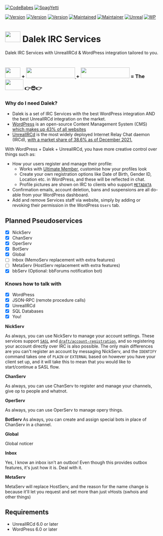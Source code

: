 

[![CodeBabes](https://forthebadge.com/images/badges/built-by-codebabes.svg)]()
[![SpagYetti](https://forthebadge.com/images/badges/contains-tasty-spaghetti-code.svg)]()<br>

[![Version](https://img.shields.io/badge/Extermin-8-red.svg)]()
[![Version](https://img.shields.io/badge/Beta-0.1-blue.svg)]()
[![Version](https://img.shields.io/badge/Status-Work%20In%20Progress-cyan.svg)]()
[![Maintained](https://img.shields.io/badge/Maintained-yes-green.svg)]()
[![Maintainer](https://img.shields.io/badge/Developer-Valware-purple.svg)](https://github.com/ValwareIRC/)
[![Unreal](https://img.shields.io/badge/UnrealIRCd-6.0_or_later-green.svg)](https://unrealircd.org)
[![WP](https://img.shields.io/badge/WordPress-6.0_or_later-green.svg)](https://wordpress.com)

# <img width="50" height="35" src="https://i.imgur.com/w6cScKo.png"> Dalek IRC Services

Dalek IRC Services with UnrealIRCd & WordPress integration tailored to you.<br><br>
### <img width="50" height="35" src="https://i.imgur.com/w6cScKo.png"> + <a href="https://github.com/unrealircd/unrealircd/"><img width="160" height="35" src="https://i.ibb.co/dB6H5Zq/Screenshot-from-2022-09-26-00-20-15.png"> </a> + <a href="https://github.com/wordpress/wordpress/"><img width="160" height="35" src="https://i.ibb.co/0c5NpSV/Word-Press-Logo-2003-2008.png"></a> = The <img width="60" height="35" src="https://www.seekpng.com/png/full/9-91160_future-services-inc.png"> 👉😎👉

### Why do I need Dalek? ###
* Dalek is a set of IRC Services with the best WordPress integration AND the best UnrealIRCd integration on the market.
* [WordPress](https://github.com/wordpress/wordpress) is an open-source Content Management System (CMS) [which makes up 43% of all websites](https://w3techs.com/technologies/details/cm-wordpress)
* [UnrealIRCd](https://github.com/unrealircd/unrealircd) is the most widely deployed Internet Relay Chat daemon (IRCd), [with a market share of 38.6% as of December 2021.](https://www.ircstats.org/servers)

With WordPress + Dalek + UnrealIRCd, you have more creative control over things such as:
  * How your users register and manage their profile:
    - Works with [Ultimate Member](https://ultimatemember.com/), customise how your profiles look
    - Create your own registration options like Date of Birth, Gender ID, Location etc. in WordPress, and these will be reflected in chat.
    - Profile pictures are shown on IRC to clients who support [`METADATA`](https://github.com/ircv3/ircv3-specifications/blob/7c76d2022992d4f9ce088420a861f185169965a2/extensions/metadata.md)
  * Confirmation emails, account deletion, bans and suspensions are all do-able from your WordPress dashboard.
  * Add and remove Services staff via website, simply by adding or revoking their permission in the WordPress `Users` tab.
  
## Planned Pseudoservices ##

- [x] NickServ
- [x] ChanServ
- [x] OperServ
- [x] BotServ
- [x] Global
- [ ] Inbox (MemoServ replacement with extra features)
- [ ] MetaServ (HostServ replacement with extra features)
- [x] bbServ (Optional: bbForums notification bot)

### Knows how to talk with ###
- [x] WordPress
- [x] JSON-RPC (remote procedure calls)
- [x] UnrealIRCd
- [x] SQL Databases
- [x] You!

__NickServ__

As always, you can use NickServ to manage your account settings. These services support [`SASL`](https://ircv3.net/specs/extensions/sasl-3.2) and [`draft/account-registration`](https://ircv3.net/specs/extensions/account-registration), and so registering your account directly over IRC is also possible. The only main differences are you can't register an account by messaging NickServ, and the `IDENTIFY` command takes one of `PLAIN` or `EXTERNAL` based on however you have your client set up, and it will take this to mean that you would like to start/continue a SASL flow.

__ChanServ__

As always, you can use ChanServ to register and manage your channels, give op to people and whatnot.

__OperServ__

As always, you can use OperServ to manage opery things.

__BotServ__
As always, you can create and assign special bots in place of ChanServ in a channel.

__Global__

Global noticer

__Inbox__

Yes, I know an inbox isn't an outbox! Even though this provides outbox features, it's just how it is. Deal with it.

__MetaServ__

MetaServ will replace HostServ, and the reason for the name change is because it'll let you request and set more than just vHosts (swhois and other things)

## Requirements ##
- UnrealIRCd 6.0 or later
- WordPress 6.0 or later
